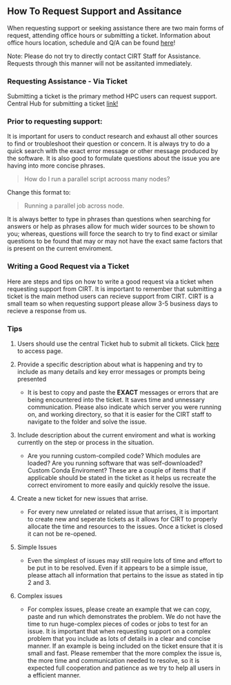 ## How To Request Support and Assitance <!-- {docsify-ignore} -->

When requesting support or seeking assistance there are two main forms of request, attending office hours or submitting a ticket. 
Information about office hours location, schedule and Q/A can be found [here](office_hours.md)!

Note: Please do not try to directly contact CIRT Staff for Assistance. Requests through this manner will not be assitanted immediately. 

### Requesting Assistance - Via Ticket <!-- {docsify-ignore} -->

Submitting a ticket is the primary method HPC users can request support. 
Central Hub for submitting a ticket [link!](https://ucmerced.service-now.com/servicehub?id=public_kb_article&sys_id=3c3ee9ff1b67a0543a003112cd4bcb13&form_id=06da3f8edbfc08103c4d56f3ce9619f4)

### Prior to requesting support: <!-- {docsify-ignore} -->
It is important for users to conduct research and exhaust all other sources to find or troubleshoot their question or concern. It is always try to do a quick search with the exact error message or other message produced by the software. It is also good to formulate questions about the issue you are having into more concise phrases. 
> How do I run a parallel script acrooss many nodes?

Change this format to:
> Running a parallel job across node.

It is always better to type in phrases than questions when searching for answers or help as phrases allow for much wider sources to be shown to you; whereas, questions will force the search to try to find exact or similar questions to be found that may or may not have the exact same factors that is present on the current enviroment. 

### Writing a Good Request via a Ticket <!-- {docsify-ignore} -->
Here are steps and tips on how to write a good request via a ticket when requesting support from CIRT. It is important to remember that submitting a ticket is the main method users can recieve support from CIRT. CIRT is a small team so when requesting support please allow 3-5 business days to recieve a response from us. 

### Tips <!-- {docsify-ignore} -->

1. Users should use the central Ticket hub to submit all tickets. Click [here](https://ucmerced.service-now.com/servicehub?id=public_kb_article&sys_id=3c3ee9ff1b67a0543a003112cd4bcb13&form_id=06da3f8edbfc08103c4d56f3ce9619f4) to access page. 

2. Provide a specific description about what is happening and try to include as many details and key error messages or prompts being presented
    - It is best to  copy and paste the **EXACT** messages or errors that are being encountered into the ticket. It saves time and unnessary communication. Please also indicate which server you were running on, and working directory, so that it is easier for the CIRT staff to navigate to the folder and solve the issue. 

3. Include description about the current enviroment and what is working currently on the step or process in the situation.
    - Are you running custom-compiled code? Which modules are loaded? Are you running software that was self-downloaded? Custom Conda Enviroment? These are a couple of items that if applicable should be stated in the ticket as it helps us recreate the correct enviroment to more easily and quickly resolve the issue. 

4. Create a new ticket for new issues that arrise. 
    - For every new unrelated or related issue that arrises, it is important to create new and seperate tickets as it allows for CIRT to properly allocate the time and resources to the issues. Once a ticket is closed it can not be re-opened. 

5. Simple Issues
    - Even the simplest of issues may still require lots of time and effort to be put in to be resolved. Even if it appears to be a simple issue, please attach all information that pertains to the issue as stated in tip 2 and 3. 

6. Complex issues
    - For complex issues, please create an example that we can copy, paste and run which demonstrates the problem. We do not have the time to run huge-complex pieces of codes or jobs to test for an issue. It is important that when requesting support on a complex problem that you include as lots of details in a clear and concise manner. If an example is being included on the ticket ensure that it is small and fast. Please remember that the more complex the issue is, the more time and communication needed to resolve, so it is expected full cooperation and patience as we try to help all users in a efficient manner. 

 

 
